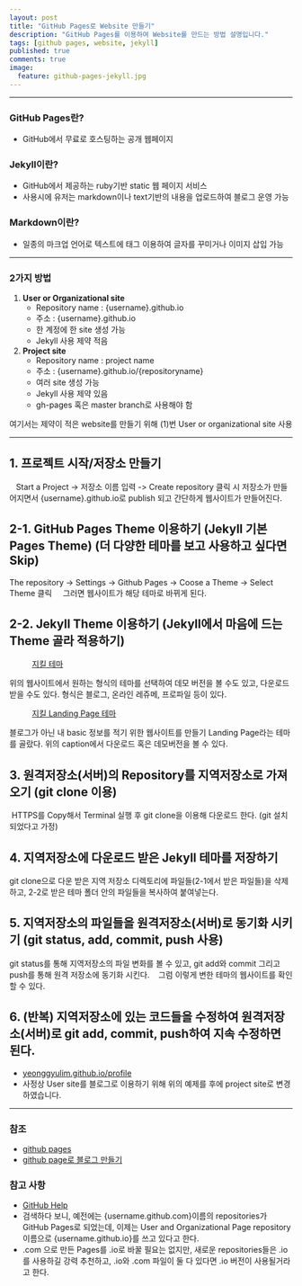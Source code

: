 ```yaml
---
layout: post
title: "GitHub Pages로 Website 만들기"
description: "GitHub Pages를 이용하여 Website를 만드는 방법 설명입니다."
tags: [github pages, website, jekyll]
published: true
comments: true
image:
  feature: github-pages-jekyll.jpg
---
```

---
### GitHub Pages란?
  - GitHub에서 무료로 호스팅하는 공개 웹페이지

### Jekyll이란?
  - GitHub에서 제공하는 ruby기반 static 웹 페이지 서비스
  - 사용시에 유저는 markdown이나 text기반의 내용을 업로드하여 블로그 운영 가능

### Markdown이란?
  - 일종의 마크업 언어로 텍스트에 태그 이용하여 글자를 꾸미거나 이미지 삽입 가능

---
### 2가지 방법
  1. **User or Organizational site**
      - Repository name : {username}.github.io
      - 주소 : {username}.github.io
      - 한 계정에 한 site 생성 가능
      - Jekyll 사용 제약 적음
  2. **Project site**
      - Repository name : project name
      - 주소 : {username}.github.io/{repositoryname}
      - 여러 site 생성 가능
      - Jekyll 사용 제약 있음
      - gh-pages 혹은 master branch로 사용해야 함

여기서는 제약이 적은 website를 만들기 위해 (1)번 User or organizational site 사용

---
## 1. 프로젝트 시작/저장소 만들기
<img src="/images/github-pages/github-pages-1.jpg" alt="" />
<img src="/images/github-pages/github-pages-2.jpg" alt="" />
<img src="/images/github-pages/github-pages-3.jpg" alt="" />
Start a Project -> 저장소 이름 입력 -> Create repository 클릭 시 저장소가 만들어지면서 {username}.github.io로 publish 되고 간단하게 웹사이트가 만들어진다.

## 2-1. GitHub Pages Theme 이용하기 (Jekyll 기본 Pages Theme) (더 다양한 테마를 보고 사용하고 싶다면 Skip)
The repository -> Settings -> Github Pages -> Coose a Theme -> Select Theme 클릭
<img src="/images/github-pages/github-pages-4.jpg" alt="" />
<img src="/images/github-pages/github-pages-5.jpg" alt="" />
<img src="/images/github-pages/github-pages-6.jpg" alt="" />
<img src="/images/github-pages/github-pages-7.jpg" alt="" />
그러면 웹사이트가 해당 테마로 바뀌게 된다.
<img src="/images/github-pages/github-pages-8.jpg" alt="" />

## 2-2. Jekyll Theme 이용하기 (Jekyll에서 마음에 드는 Theme 골라 적용하기)
<figure>
<img src="/images/github-pages/github-pages-9.jpg" alt="" />
<figcaption>
<a href="http://jekyllthemes.org/" title="Jekyll Theme">지킬 테마</a>
</figcaption>
</figure>
위의 웹사이트에서 원하는 형식의 테마를 선택하여 데모 버전을 볼 수도 있고, 다운로드 받을 수도 있다. 형식은 블로그, 온라인 레쥬메, 프로파일 등이 있다.

<figure>
<img src="/images/github-pages/github-pages-10.jpg" alt="" />
<figcaption>
<a href="http://jekyllthemes.org/themes/landing-page/" title="Jekyll Landing Page Theme">지킬 Landing Page 테마</a>
</figcaption>
</figure>
블로그가 아닌 내 basic 정보를 적기 위한 웹사이트를 만들기 Landing Page라는 테마를 골랐다. 위의 caption에서 다운로드 혹은 데모버전을 볼 수 있다.

## 3. 원격저장소(서버)의 Repository를 지역저장소로 가져오기 (git clone 이용)
<img src="/images/github-pages/github-pages-11.jpg" alt="" />
HTTPS를 Copy해서 Terminal 실행 후 git clone을 이용해 다운로드 한다. (git 설치되었다고 가정)
<img src="/images/github-pages/github-pages-12.jpg" alt="" />

## 4. 지역저장소에 다운로드 받은 Jekyll 테마를 저장하기
git clone으로 다운 받은 지역 저장소 디렉토리에 파일들(2-1에서 받은 파일들)을 삭제하고, 2-2로 받은 테마 폴더 안의 파일들을 복사하여 붙여넣는다.
<img src="/images/github-pages/github-pages-13.jpg" alt="" />
<img src="/images/github-pages/github-pages-14.jpg" alt="" />

## 5. 지역저장소의 파일들을 원격저장소(서버)로 동기화 시키기 (git status, add, commit, push 사용)
git status를 통해 지역저장소의 파일 변화를 볼 수 있고, git add와 commit 그리고 push를 통해 원격 저장소에 동기화 시킨다.
<img src="/images/github-pages/github-pages-15.jpg" alt="" />
<img src="/images/github-pages/github-pages-16.jpg" alt="" />
<img src="/images/github-pages/github-pages-17.jpg" alt="" />
그럼 이렇게 변한 테마의 웹사이트를 확인할 수 있다.
<img src="/images/github-pages/github-pages-18.jpg" alt="" />

## 6. (반복) 지역저장소에 있는 코드들을 수정하여 원격저장소(서버)로 git add, commit, push하여 지속 수정하면 된다.
  - [yeonggyulim.github.io/profile](https://yeonggyulim.github.io/profile)
  - 사정상 User site를 블로그로 이용하기 위해 위의 예제를 후에 project site로 변경하였습니다.

---
### 참조
  - [github pages](https://pages.github.com/)
  - [github page로 블로그 만들기](http://gjchoi.github.io/env/Github-page%EB%A1%9C-%EB%B8%94%EB%A1%9C%EA%B7%B8-%EB%A7%8C%EB%93%A4%EA%B8%B0/)


### 참고 사항
  - [GitHub Help](https://help.github.com/articles/should-i-rename-lt-username-github-com-gt-repositories-to-lt-username-github-io-gt/)
  - 검색하다 보니, 예전에는 {username.github.com}이름의 repositories가 GitHub Pages로 되었는데, 이제는 User and Organizational Page repository 이름으로 {username.github.io}를 쓰고 있다고 한다.
  - .com 으로 만든 Pages를 .io로 바꿀 필요는 없지만, 새로운 repositories들은 .io를 사용하길 강력 추천하고, .io와 .com 파일이 둘 다 있다면 .io 버전이 사용될거라고 한다.
